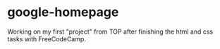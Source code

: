 # google-homepage

Working on my first "project" from TOP after finishing the html and css tasks with FreeCodeCamp.